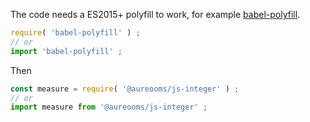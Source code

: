 The code needs a ES2015+ polyfill to work, for example
[babel-polyfill](https://babeljs.io/docs/usage/polyfill).
```js
require( 'babel-polyfill' ) ;
// or
import 'babel-polyfill' ;
```

Then
```js
const measure = require( '@aureooms/js-integer' ) ;
// or
import measure from '@aureooms/js-integer' ;
```
